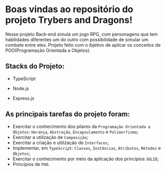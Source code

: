 # Boas vindas ao repositório do projeto Trybers and Dragons!

Nesse projeto Back-end simula um jogo RPG, com personagens que tem habilidades diferentes um do outro com possibilidade de simular um combate entre eles. Projeto feito com o ibjetivo de aplicar os conceitos de POO(Programação Orientada a Objetos).


## Stacks do Projeto:

- TypeScript

- Node.js

- Express.js


## As principais tarefas do projeto foram:

- Exercitar o conhecimento dos pilares da `Programação Orientada a Objetos`: `Herança`, `Abstração`, `Encapsulamento` e `Polimorfismo`;
- Exercitar a utilização de `Composição`;
- Exercitar a criação e utilização de `Interfaces`;
- Implementar, em `TypeScript`: `Classes`, `Instâncias`, `Atributos`, `Métodos` e `Objetos`;
- Exercitar o conhecimento por meio da aplicação dos princípios `SOLID`;
- Princípios de `POO`.
